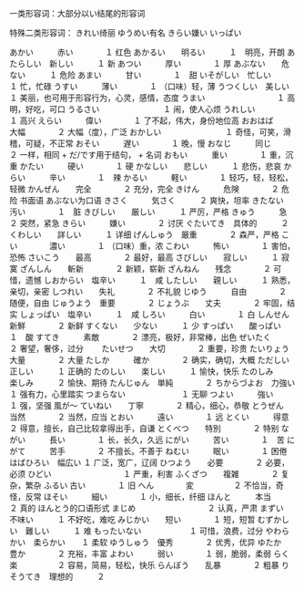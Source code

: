 一类形容词：大部分以い结尾的形容词

特殊二类形容词：
きれい绮丽 ゆうめい有名 きらい嫌い いっぱい　

あかい　　　赤い　　　　１  红色
あかるい　　明るい　　　１　明亮，开朗
あたらしい　新しい　　　１  新
あつい　　　厚い　　　　１ 厚
あぶない　　危ない　　　１ 危险
あまい　　　甘い　　　　１　甜
いそがしい　忙しい　　　１  忙，忙碌
うすい　　　薄い　　　　１ （口味）轻，薄
うつくしい　美しい　　　１ 美丽，也可用于形容行为，心灵，感情，态度
うまい　　　　　　　　　１ 高明，好吃，可口
うるさい　　　　　　　　１ 闹，使人心烦
うれしい　　　　　　　　１ 高兴
えらい　　　偉い　　　　１ 了不起，伟大，身份地位高
おおはば　　大幅　　　　２ 大幅（度），广泛
おかしい　　　　　　　　１ 奇怪，可笑，滑稽，可疑，不正常
おそい　　　遅い　　　　１ 晚，慢
おなじ　　　同じ　　　　２ 一样，相同 + だ/です用于结句， + 名词
おもい　　　重い　　　　１ 重，沉重
かたい　　　硬い　　　　１ 硬
かなしい　　悲しい　　　１ 悲伤，悲哀
からい　　　辛い　　　　１　辣
かるい　　　軽い　　　　１ 轻巧，轻，轻松，轻微
かんぜん　　完全　　　　２ 充分，完全
きけん　　　危険　　　　２ 危险 书面语 あぶない为口语
きさく　　　気さく　　　２ 爽快，坦率
きたない　　汚い　　　　１　脏
きびしい　　厳しい　　　１ 严厉，严格
きゅう　　　急　　　　　２ 突然，紧急
きらい　　　嫌い　　　　２  讨厌
ぐたいてき　具体的　　　２
くわしい　　詳しい　　　１ 详细
げんしゅう　厳重　　　　２ 森严，严格
こい　　　　濃い　　　　１ （口味）重，浓
こわい　　　怖い　　　　１  害怕，恐怖
さいこう　　最高　　　　２ 最好，最高
さびしい　　寂しい　　　１ 寂寞
ざんしん　　斬新　　　　２ 新颖，崭新
ざんねん　　残念　　　　２ 可惜，遗憾
しおからい　塩辛い　　　１　咸
したしい　　親しい　　　１ 熟悉，亲切，亲密
しつれい　　失礼　　　　２ 不礼貌
じゆう　　　自由　　　　２ 随便，自由
じゅうよう　重要　　　　２ 
じょうぶ　　丈夫　　　　２ 牢固，结实
しょっぱい　塩辛い　　　１　咸
しろい　　　白い　　　　１  白
しんせん　　新鮮　　　　２ 新鲜
すくない　　少ない　　　１  少
すっぱい　　酸っぱい　　１　酸
すてき　　　素敵　　　　２ 漂亮，极好，非常棒，出色
ぜいたく　　　　　　　　２ 奢望，奢侈，过分　　
たいせつ　　大切　　　　２ 重要，珍贵
たいりょう　大量　　　　２ 大量
たしか　　　確か　　　　２ 确实，确切，大概
ただしい　　正しい　　　１ 正确的
たのしい　　楽しい　　　１  愉快，快乐
たのしみ　　楽しみ　　　２ 愉快、期待
たんじゅん　単純　　　　２
ちからづよお　力強い　　１ 强有力，心里踏实
つまらない　　　　　　　１  无聊
つよい　　　強い　　　　１ 强，坚强 風が～
ていねい　　丁寧　　　　２ 精心，细心，恭敬 
とうぜん　　当然　　　　２ 当然，应当
とおい　　　遠い　　　　１  远
とくい　　　得意　　　　２ 得意，擅长，自己比较拿得出手，自谦
とくべつ　　特別　　　　２ 特别
ながい　　　長い　　　　１ 长，长久，久远
にがい　　　苦い　　　　１　苦
にがて　　　苦手　　　　２  不擅长。不善于
ねむい　　　眠い　　　　１ 困倦
はばひろい　幅広い     １ 广泛，宽广，辽阔
ひつよう　　必要　　　　２ 必要，必须
ひどい　　　　　　　　　１ 严重，利害
ふくざつ　　複雑　　　　２ 复杂，繁杂
ふるい     古い　　　　１  旧
へん　　　　変　　　　　２ 不恰当，奇怪，反常
ほそい　　　細い　　　　１ 小，细长，纤细
ほんと　　　本当　　　　２ 真的   ほんとう的口语形式
まじめ　　　　　　　　　２ 认真，严肃
まずい　　　不味い　　　１  不好吃，难吃
みじかい　　短い　　　　１ 短，短暂
むずかしい　難しい　　　１  难
もったいない　　　　　　１ 可惜，浪费，过分
やわらかい　柔らかい　　１ 柔软
ゆうしゅう　優秀　　　　２ 优秀，优异
ゆたか　　　豊か　　　　２ 充裕，丰富
よわい　　　弱い　　　　１ 弱，脆弱，柔弱
らく　　　　楽　　　　　２ 容易，简易，轻松，快乐
らんぼう　　乱暴　　　　２ 粗暴
りそうてき　理想的　　　２